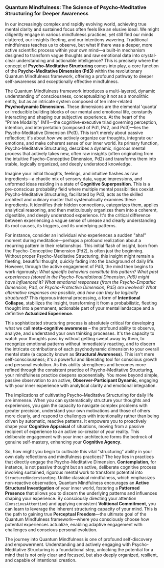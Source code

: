 ### Quantum Mindfulness: The Science of Psycho-Meditative Structuring for Deeper Awareness

In our increasingly complex and rapidly evolving world, achieving true mental clarity and sustained focus often feels like an elusive ideal. We might diligently engage in various mindfulness practices, yet still find our minds cluttered, our insights fleeting, and our intentions wavering. Traditional mindfulness teaches us to observe, but what if there was a deeper, more active scientific process within your own mind—a built-in mechanism designed to transform vague thoughts and raw emotional data into crystal-clear understanding and actionable intelligence? This is precisely where the concept of **Psycho-Meditative Structuring** comes into play, a core function of the **Psycho-Meditative Dimension (Pd3)** within the revolutionary Quantum Mindfulness framework, offering a profound pathway to deeper self-awareness and exceptionally effective mindfulness.

The Quantum Mindfulness framework introduces a multi-layered, dynamic understanding of consciousness, conceptualizing it not as a monolithic entity, but as an intricate system composed of ten inter-related **Psychodynamic Dimensions**. These dimensions are the elemental 'quanta' or irreducible building blocks of our mental and emotional life, constantly interacting and shaping our subjective experience. At the heart of the "Prime Modality" (M1)—the cognitive-executive triad governing perception, intention, and interpretation (composed of Pd1, Pd2, and Pd3)—lies the Psycho-Meditative Dimension (Pd3). This isn't merely about passive reflection; it's about *how* we actively organize our thoughts, integrate our emotions, and make coherent sense of our inner world. Its primary function, Psycho-Meditative Structuring, describes a dynamic, rigorous mental process that actively takes new, often raw insights (often originating from the intuitive Psycho-Conceptive Dimension, Pd2) and transforms them into stable, logically organized, and deeply understood knowledge.

Imagine your initial thoughts, feelings, and intuitive flashes as raw ingredients—a chaotic mix of sensory data, vague impressions, and unformed ideas residing in a state of **Cognitive Superposition**. This is a pre-conscious probability field where multiple mental possibilities coexist. Psycho-Meditative Structuring, facilitated by Pd3, acts as the skilled architect and culinary master that systematically examines these ingredients. It identifies their hidden connections, categorizes them, applies analytical reasoning, and then meticulously organizes them into a coherent, digestible, and deeply understood experience. It's the critical difference between experiencing a vague sense of unease and clearly understanding its root causes, its triggers, and its underlying patterns.

For instance, consider an individual who experiences a sudden "aha!" moment during meditation—perhaps a profound realization about a recurring pattern in their relationships. This initial flash of insight, born from the Psycho-Conceptive Dimension (Pd2), is often just the beginning. Without proper Psycho-Meditative Structuring, this insight might remain a fleeting, beautiful thought, quickly fading into the background of daily life. However, through the active engagement of Pd3, the mind then begins to work rigorously: *What specific behaviors constitute this pattern? What past experiences (stored in the Psycho-Foundational Dimension, Pd9) might have influenced it? What emotional responses (from the Psycho-Empathic Dimension, Pd4, or Psycho-Protective Dimension, Pd5) are involved? What alternative responses are possible, and how can they be logically structured?* This rigorous internal processing, a form of **Intentional Collapse**, stabilizes the insight, transforming it from a probabilistic, fleeting thought into a permanent, actionable part of your mental landscape and a definitive **Actualized Experience**.

This sophisticated structuring process is absolutely critical for developing what we call **meta-cognitive awareness** – the profound ability to observe, analyze, and understand your own thinking processes. It's the capacity to watch your thoughts pass by without getting swept away by them, to recognize emotional patterns without immediately reacting, and to discern the intricate contributions of each psychodynamic dimension to your overall mental state (a capacity known as **Structural Awareness**). This isn't mere self-consciousness; it's a powerful and liberating tool for conscious growth and personal evolution. As this ability strengthens and becomes more refined through the consistent practice of Psycho-Meditative Structuring, your mindfulness practice deepens exponentially. You move beyond simple, passive observation to an active, **Observer-Participant Dynamic**, engaging with your inner experience with analytical clarity and emotional integration.

The implications of cultivating Psycho-Meditative Structuring for daily life are immense. When you can systematically structure your thoughts and experiences, you gain the capacity to navigate complex problems with greater precision, understand your own motivations and those of others more clearly, and respond to challenges with intentionality rather than being driven by automatic, reactive patterns. It empowers you to proactively shape your **Cognitive Appraisal** of situations, moving from a passive recipient of experience to an active co-creator of your reality. This deliberate engagement with your inner architecture forms the bedrock of genuine self-mastery, enhancing your **Cognitive Agency**.

So, how might you begin to cultivate this vital "structuring" ability in your own daily reflections and mindfulness practices? The key lies in practices that directly engage the Psycho-Meditative Dimension. **Contemplation**, for instance, is not passive thought but an active, deliberate cognitive process involving sustained, rigorous mental work to transform potential into `StructuredUnderstanding`. Unlike classical mindfulness, which emphasizes non-reactive observation, Quantum Mindfulness encourages an **Active Structural Investigation** of your inner world, fostering a **Patterned Presence** that allows you to discern the underlying patterns and influences shaping your experience. By consciously directing your attention (`ConsciousAttention`) and applying consistent **Volitional Commitment**, you can learn to leverage the inherent structuring capacity of your mind. This is the path to gaining true **Perceptual Freedom**—the ultimate goal of the Quantum Mindfulness framework—where you consciously choose how potential experiences actualize, enabling adaptive engagement with challenges and conscious personal evolution.

The journey into Quantum Mindfulness is one of profound self-discovery and empowerment. Understanding and actively engaging with Psycho-Meditative Structuring is a foundational step, unlocking the potential for a mind that is not only clear and focused, but also deeply organized, resilient, and capable of intentional creation.